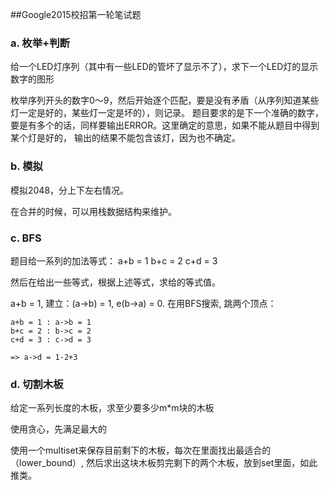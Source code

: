 ##Google2015校招第一轮笔试题


### a. 枚举+判断

给一个LED灯序列（其中有一些LED的管坏了显示不了），求下一个LED灯的显示数字的图形

枚举序列开头的数字0～9，然后开始逐个匹配，要是没有矛盾（从序列知道某些灯一定是好的，某些灯一定是坏的），则记录。
题目要求的是下一个准确的数字，要是有多个的话，同样要输出ERROR。这里确定的意思，如果不能从题目中得到某个灯是好的，
输出的结果不能包含该灯，因为也不确定。


### b. 模拟

模拟2048，分上下左右情况。

在合并的时候，可以用栈数据结构来维护。

### c. BFS

题目给一系列的加法等式：
a+b = 1
b+c = 2
c+d = 3

然后在给出一些等式，根据上述等式，求给的等式值。

a+b = 1, 建立：(a->b) = 1, e(b->a) = 0. 在用BFS搜索, 跳两个顶点：

```
a+b = 1 : a->b = 1
b+c = 2 : b->c = 2
c+d = 3 : c->d = 3

=> a->d = 1-2+3
```

### d. 切割木板

给定一系列长度的木板，求至少要多少m*m块的木板

使用贪心，先满足最大的

使用一个multiset来保存目前剩下的木板，每次在里面找出最适合的（lower_bound）,
然后求出这块木板剪完剩下的两个木板，放到set里面，如此推类。
